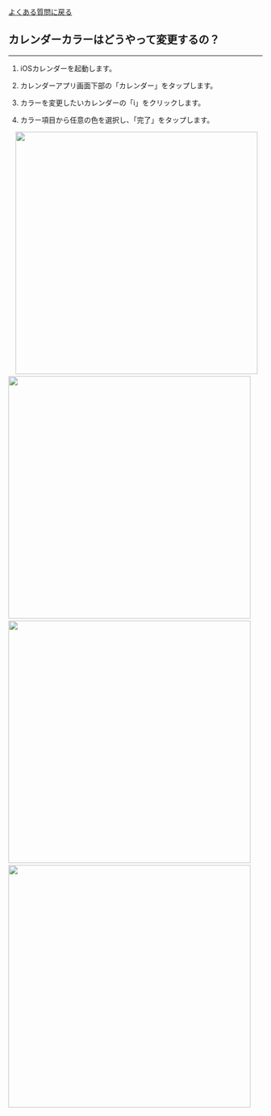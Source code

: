 [よくある質問に戻る](../question.md)

## カレンダーカラーはどうやって変更するの？
***

1. iOSカレンダーを起動します。

1. カレンダーアプリ画面下部の「カレンダー」をタップします。

1. カラーを変更したいカレンダーの「i」をクリックします。

1. カラー項目から任意の色を選択し、「完了」をタップします。

　<img src="../imgs/questions/calendarColor1.png" width="480px"> 
　<img src="../imgs/questions/calendarColor2.png" width="480px">
　<img src="../imgs/questions/calendarColor3.png" width="480px">
　<img src="../imgs/questions/calendarColor4.png" width="480px">
